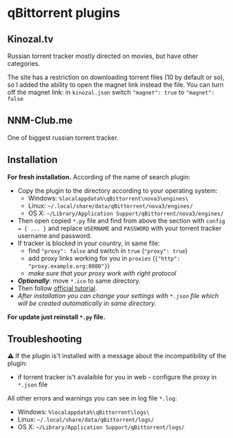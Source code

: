 # qBittorrent plugins

## Kinozal.tv
Russian torrent tracker mostly directed on movies, but have other categories.

The site has a restriction on downloading torrent files (10 by default or so), so I added the ability to open the magnet link instead the file.
You can turn off the magnet link: in `kinozal.json` switch `"magnet": true` to `"magnet": false`

## NNM-Club.me
One of biggest russian torrent tracker.

## Installation
**For fresh installation.**
According of the name of search plugin:
* Copy the plugin to the directory according to your operating system:
  * Windows: `%localappdata%\qBittorrent\nova3\engines\`
  * Linux: `~/.local/share/data/qBittorrent/nova3/engines/`
  * OS X: `~/Library/Application Support/qBittorrent/nova3/engines/`
* Then open copied `*.py` file and find from above the section with `config = { ... }` and replace `USERNAME` and `PASSWORD` with your torrent tracker username and password.
* If tracker is blocked in your country, in same file:
  * find `"proxy": false` and switch in `true` (`"proxy": true`)
  * add proxy links working for you in `proxies` (`{"http": "proxy.example.org:8080"}`)
  * *make sure that your proxy work with right protocol*
* **_Optionally_**: move `*.ico` to same directory.
* Then follow [official tutorial](https://github.com/qbittorrent/search-plugins/wiki/Install-search-plugins).
* _After installation you can change your settings with `*.json` file which will be created automatically in same directory._

**For update just reinstall `*.py` file.**

## Troubleshooting
:warning: If the plugin is't installed with a message about the incompatibility of the plugin:
 * if torrent tracker is't avalaible for you in web - configure the proxy in `*.json` file

All other errors and warnings you can see in log file `*.log`:
  * Windows: `%localappdata%\qBittorrent\logs\`
  * Linux: `~/.local/share/data/qBittorrent/logs/`
  * OS X: `~/Library/Application Support/qBittorrent/logs/`
